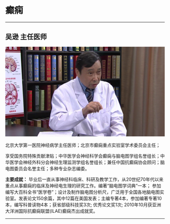 # 癫痫

---

## 吴逊 主任医师

![1679203808067](image/c03_007/1679203808067.png)

北京大学第一医院神经病学主任医师；北京市癫痫重点实验室学术委员会主任；

享受国务院特殊贡献津贴；中华医学会神经科学会癫痫与脑电图学组名誉组长；中华医学会神经外科分会神经生理监测学组名誉组长；兼任中国抗癫痫协会顾问；脑电图委员会名誉主任；多种专业杂志编委。


**主要成就：** 毕业后一直从事神经科临床、科研及教学工作，从20世纪70年代以来重点从事癫痫的临床及神经电生理的研究工作。编著“脑电图学词典”一本； 参加编写大百科全书“医学卷”；设计及制作脑电图分析尺，广泛用于全国各地脑电图实验室。发表论文150余篇，其中12篇在美国发表；主编专著4本，参加编著专著10本，编写科普读物4本；获省部级科技奖3次; 优秀论文奖1次;  2010年10月获亚洲大洋洲国际抗癫痫联盟(ILAE)癫痫杰出成就奖。

---

